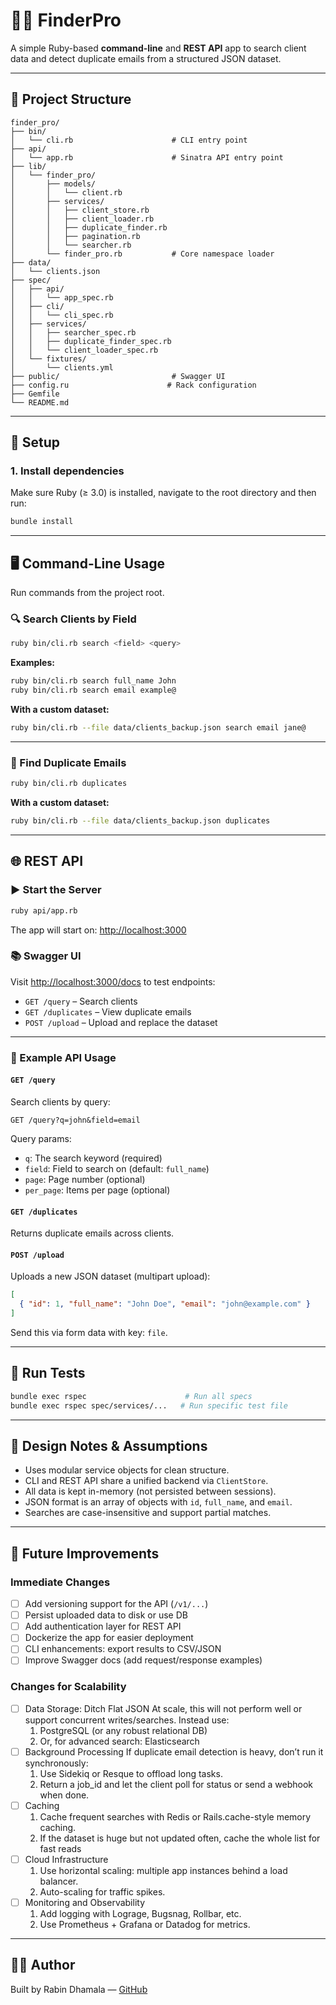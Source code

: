 # 🕵️‍♂️ FinderPro

A simple Ruby-based **command-line** and **REST API** app to search client data and detect duplicate emails from a structured JSON dataset.

---

## 📁 Project Structure

```
finder_pro/
├── bin/
│   └── cli.rb                      # CLI entry point
├── api/
│   └── app.rb                      # Sinatra API entry point
├── lib/
│   └── finder_pro/
│       ├── models/
│       │   └── client.rb
│       ├── services/
│       │   ├── client_store.rb
│       │   ├── client_loader.rb
│       │   ├── duplicate_finder.rb
│       │   ├── pagination.rb
│       │   └── searcher.rb
│       └── finder_pro.rb           # Core namespace loader
├── data/
│   └── clients.json
├── spec/
│   ├── api/
│   │   └── app_spec.rb
│   ├── cli/
│   │   └── cli_spec.rb
│   ├── services/
│   │   ├── searcher_spec.rb
│   │   ├── duplicate_finder_spec.rb
│   │   └── client_loader_spec.rb
│   └── fixtures/
│       └── clients.yml
├── public/                         # Swagger UI
├── config.ru                      # Rack configuration
├── Gemfile
└── README.md
```

---

## 🔧 Setup

### 1. Install dependencies

Make sure Ruby (≥ 3.0) is installed, navigate to the root directory and then run:

```bash
bundle install
```

---

## 🖥️ Command-Line Usage

Run commands from the project root.

### 🔍 Search Clients by Field

```bash
ruby bin/cli.rb search <field> <query>
```

**Examples:**

```bash
ruby bin/cli.rb search full_name John
ruby bin/cli.rb search email example@
```

**With a custom dataset:**

```bash
ruby bin/cli.rb --file data/clients_backup.json search email jane@
```

---

### 📧 Find Duplicate Emails

```bash
ruby bin/cli.rb duplicates
```

**With a custom dataset:**

```bash
ruby bin/cli.rb --file data/clients_backup.json duplicates
```

---

## 🌐 REST API

### ▶️ Start the Server

```bash
ruby api/app.rb
```

The app will start on: [http://localhost:3000](http://localhost:3000)

### 📚 Swagger UI

Visit [http://localhost:3000/docs](http://localhost:3000/docs) to test endpoints:

- `GET /query` – Search clients
- `GET /duplicates` – View duplicate emails
- `POST /upload` – Upload and replace the dataset

---

### 🔁 Example API Usage

#### `GET /query`

Search clients by query:

```http
GET /query?q=john&field=email
```

Query params:
- `q`: The search keyword (required)
- `field`: Field to search on (default: `full_name`)
- `page`: Page number (optional)
- `per_page`: Items per page (optional)

#### `GET /duplicates`

Returns duplicate emails across clients.

#### `POST /upload`

Uploads a new JSON dataset (multipart upload):

```json
[
  { "id": 1, "full_name": "John Doe", "email": "john@example.com" }
]
```

Send this via form data with key: `file`.

---

## 🧪 Run Tests

```bash
bundle exec rspec                      # Run all specs
bundle exec rspec spec/services/...   # Run specific test file
```

---

## 🧠 Design Notes & Assumptions

- Uses modular service objects for clean structure.
- CLI and REST API share a unified backend via `ClientStore`.
- All data is kept in-memory (not persisted between sessions).
- JSON format is an array of objects with `id`, `full_name`, and `email`.
- Searches are case-insensitive and support partial matches.

---

## 🚧 Future Improvements

### Immediate Changes
- [ ] Add versioning support for the API (`/v1/...`)
- [ ] Persist uploaded data to disk or use DB
- [ ] Add authentication layer for REST API
- [ ] Dockerize the app for easier deployment
- [ ] CLI enhancements: export results to CSV/JSON
- [ ] Improve Swagger docs (add request/response examples)

### Changes for Scalability
- [ ] Data Storage: Ditch Flat JSON
    At scale, this will not perform well or support concurrent writes/searches.
    Instead use:
    1. PostgreSQL (or any robust relational DB)
    2. Or, for advanced search: Elasticsearch
- [ ] Background Processing
    If duplicate email detection is heavy, don’t run it synchronously:
    1. Use Sidekiq or Resque to offload long tasks.
    2. Return a job_id and let the client poll for status or send a webhook when done.
- [ ] Caching
    1. Cache frequent searches with Redis or Rails.cache-style memory caching.
    2. If the dataset is huge but not updated often, cache the whole list for fast reads
- [ ] Cloud Infrastructure
    1. Use horizontal scaling: multiple app instances behind a load balancer.
    2. Auto-scaling for traffic spikes.
- [ ] Monitoring and Observability
    1. Add logging with Lograge, Bugsnag, Rollbar, etc.
    2. Use Prometheus + Grafana or Datadog for metrics.

---

## 👨‍💻 Author

Built by Rabin Dhamala — [GitHub](https://github.com/RabinDhamala)
